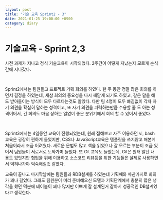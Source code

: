 ```yaml
---
layout: post
title: "기술 교육 Sprint2 - 3"
date: 2021-01-25 19:00:00 +0900
category: diary
---
```


# 기술교육 - Sprint 2,3



사전 과제가 지나고 정식 기술교육이 시작되었다. 2주간이 어떻게 지났는지 모르게 순식간에 지나갔다.

<br/>

Sprint2에서는 팀원들고 프로젝트 기획 회의를 하였다. 한 주 동안 정말 많은 회의를 하면서 결정을 하였는데, 새삼 회의의 중요성을 다시 깨닫게 되기도 하였고, 같은 말을 해도 받아들이는 방식이 모두 다르다는것도 알았다. 다만 팀 4명이 모두 빠짐없이 각자 자기 의견을 확실히 말하는  성격이고, 또 자기 의견을 피력하는만큼 수용할 줄 도 아는 성격이어서, 긴 회의도 마음 상하는 일없이 좋은 분위기에서 회의 할 수 있어서 좋았다. 

<br/>

Sprint3에서는 4일동안 교육이 진행되었는데, 원래 접해보고 자주 이용하던 vi, bash교육은 굉장히 편하게 들었지만, CSS나 JavaScript교육은 템플릿을 쓰지않고 해본게 처음이라서 조금 어려웠다. 새로운 문법도 많고 책을 읽었으나 잘 모르는 부분이 조금 있어서 팀원들이 서로서로 도와가며 들었다. 또 Git 교육도 들었는데, Git은 원래 알던 내용도 있엇지만 협업을 위해 이용하고 소스코드 리뷰등을 위한 기능들은 실제로 사용하면서 익혀나가야 익숙해질것 같았다.

교육이 끝나고 마지막날에는 팀원들과 RDB설계를 하였는데 기획때와 마찬가지로 회의가 꽤나 길었다. 그래도 팀원분이 미리 준비해오신 모델과 기획단계에서 충분히 많은 생각을 했던 덕분에 테이블이 꽤나 많지만 이쁘게 잘 설계된거 같아서 성공적인 DB설계였다고 생각한다.